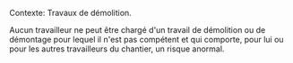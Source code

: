 Contexte: Travaux de démolition.

Aucun travailleur ne peut être chargé d'un travail de démolition ou de démontage pour lequel il n'est pas compétent et qui comporte, pour lui ou pour les autres travailleurs du chantier, un risque anormal.